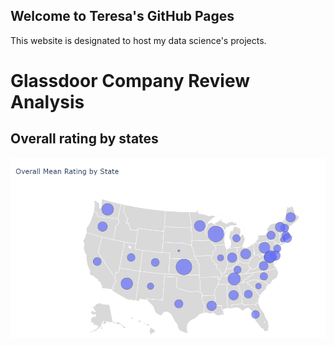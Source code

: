 ## Welcome to Teresa's GitHub Pages

This website is designated to host my data science's projects.

# Glassdoor Company Review Analysis
## Overall rating by states

![Image of Plot](rating_by_states.png)

